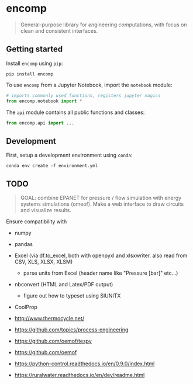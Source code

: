 # encomp


> General-purpose library for *en*gineering *comp*utations, with focus on clean and consistent interfaces.

## Getting started

Install ``encomp`` using ``pip``:


```
pip install encomp
```

To use ``encomp`` from a Jupyter Notebook, import the ``notebook`` module:


```python
# imports commonly used functions, registers jupyter magics
from encomp.notebook import *
```

The ``api`` module contains all public functions and classes:

```python
from encomp.api import ...
```


## Development

First, setup a development environment using ``conda``:

```
conda env create -f environment.yml
```



## TODO


> GOAL: combine EPANET for pressure / flow simulation with energy systems simulations (omeof). Make a web interface to draw circuits and visualize results.

Ensure compatibility with

* numpy
* pandas
* Excel (via df.to_excel, both with openpyxl and xlsxwriter. also read from CSV, XLS, XLSX, XLSM)
    * parse units from Excel (header name like "Pressure [bar]" etc...)
* nbconvert (HTML and Latex/PDF output)
    * figure out how to typeset using SIUNITX
* CoolProp



* http://www.thermocycle.net/
* https://github.com/topics/process-engineering
* https://github.com/oemof/tespy
* https://github.com/oemof
* https://python-control.readthedocs.io/en/0.9.0/index.html
* https://ruralwater.readthedocs.io/en/dev/readme.html
